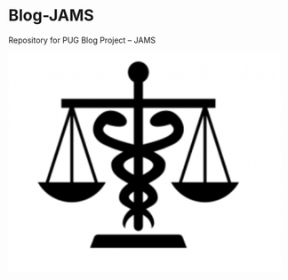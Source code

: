 # Blog-JAMS
Repository for PUG Blog Project – JAMS

![](https://raw.githubusercontent.com/stat231-s21/Blog-JAMS/main/images/s1g2-socialjustice.png)
